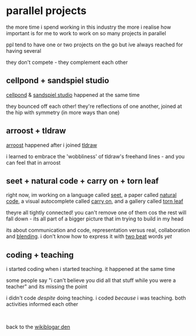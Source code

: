 # parallel projects

the more time i spend working in this industry the more i realise how important is for me to work to work on so many projects in parallel 

ppl tend to have one or two projects on the go but ive always reached for having several 

they don't compete - they complement each other

## cellpond + sandspiel studio

[cellpond](https://www.youtube.com/watch?v=eQgxFuw8f1U) & [sandspiel studio](https://youtu.be/qOA-lR3Xc34?si=ObT8djcfa_mkFbnG) happened at the same time

they bounced off each other! they're reflections of one another, joined at the hip with symmetry (in more ways than one)

## arroost + tldraw

[arroost](https://youtu.be/cF2OF75ivZM) happened after i joined [tldraw](https://tldraw.com)

i learned to embrace the 'wobbliness' of tldraw's freehand lines - and you can feel that in arroost

## seet + natural code + carry on + torn leaf

right now, im working on a language called [seet](https://www.todepond.com/wikiblogarden/see-it/prior-art/), a paper called [natural code](https://www.todepond.com/wikiblogarden/academia/citation/soon/), a visual autocomplete called [carry on](https://x.com/tldraw/status/1782443204710674571), and a gallery called [torn leaf](https://tornleaf.gallery)

theyre all tightly connected! you can't remove one of them cos the rest will fall down - its all part of a bigger picture that im trying to build in my head

its about communication and code, representation versus real, collaboration and [blending](https://www.todepond.com/wikiblogarden/blending/). i don't know how to express it with [two beat](https://www.todepond.com/wikiblogarden/academia/style/two-beat) words *yet*

## coding + teaching

i started coding when i started teaching. it happened at the same time

some people say "i can't believe you did all that stuff while you were a teacher" and its missing the point

i didn't code *despite* doing teaching. i coded *because* i was teaching. both activities informed each other 

<br>


back to the [wikiblogar
den](/wikiblogarden)
